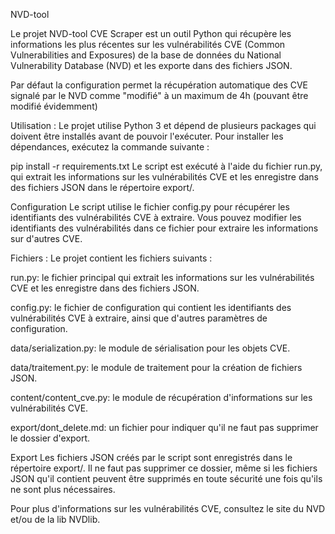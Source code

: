 NVD-tool

Le projet NVD-tool CVE Scraper est un outil Python qui récupère les informations les plus récentes sur les vulnérabilités CVE (Common Vulnerabilities and Exposures) de la base de données du National Vulnerability Database (NVD) et les exporte dans des fichiers JSON.

Par défaut la configuration permet la récupération automatique des CVE signalé par le NVD comme "modifié" à un maximum de 4h (pouvant être modifié évidemment) 

Utilisation :
Le projet utilise Python 3 et dépend de plusieurs packages qui doivent être installés avant de pouvoir l'exécuter. Pour installer les dépendances, exécutez la commande suivante :
 
pip install -r requirements.txt
Le script est exécuté à l'aide du fichier run.py, qui extrait les informations sur les vulnérabilités CVE et les enregistre dans des fichiers JSON dans le répertoire export/.

Configuration
Le script utilise le fichier config.py pour récupérer les identifiants des vulnérabilités CVE à extraire. Vous pouvez modifier les identifiants des vulnérabilités dans ce fichier pour extraire les informations sur d'autres CVE.

Fichiers :
Le projet contient les fichiers suivants :

run.py: le fichier principal qui extrait les informations sur les vulnérabilités CVE et les enregistre dans des fichiers JSON.

config.py: le fichier de configuration qui contient les identifiants des vulnérabilités CVE à extraire, ainsi que d'autres paramètres de configuration.

data/serialization.py: le module de sérialisation pour les objets CVE.

data/traitement.py: le module de traitement pour la création de fichiers JSON.

content/content_cve.py: le module de récupération d'informations sur les vulnérabilités CVE.

export/dont_delete.md: un fichier pour indiquer qu'il ne faut pas supprimer le dossier d'export.

Export
Les fichiers JSON créés par le script sont enregistrés dans le répertoire export/. Il ne faut pas supprimer ce dossier, même si les fichiers JSON qu'il contient peuvent être supprimés en toute sécurité une fois qu'ils ne sont plus nécessaires.

Pour plus d'informations sur les vulnérabilités CVE, consultez le site du NVD et/ou de la lib NVDlib.
